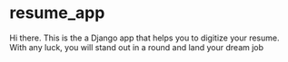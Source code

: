 # resume_app

Hi there.
This is the a Django app that helps you to digitize your resume.
With any luck, you will stand out in a round and land your dream job
